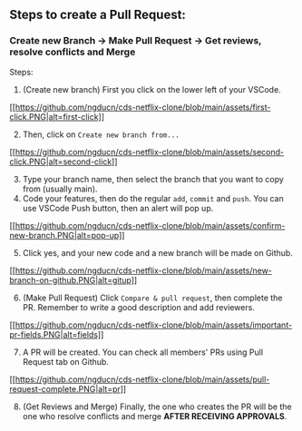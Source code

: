 ## Steps to create a Pull Request: 

### Create new Branch -> Make Pull Request -> Get reviews, resolve conflicts and Merge


Steps:
1. (Create new branch) First you click on the lower left of your VSCode.

[[https://github.com/ngducn/cds-netflix-clone/blob/main/assets/first-click.PNG|alt=first-click]]

2. Then, click on `Create new branch from...`

[[https://github.com/ngducn/cds-netflix-clone/blob/main/assets/second-click.PNG|alt=second-click]]

3. Type your branch name, then select the branch that you want to copy from (usually main).
4. Code your features, then do the regular `add`, `commit` and `push`. You can use VSCode Push button, then an alert will pop up.

[[https://github.com/ngducn/cds-netflix-clone/blob/main/assets/confirm-new-branch.PNG|alt=pop-up]]

5. Click yes, and your new code and a new branch will be made on Github.

[[https://github.com/ngducn/cds-netflix-clone/blob/main/assets/new-branch-on-github.PNG|alt=gitup]]

6. (Make Pull Request) Click `Compare & pull request`, then complete the PR. Remember to write a good description and add reviewers.

[[https://github.com/ngducn/cds-netflix-clone/blob/main/assets/important-pr-fields.PNG|alt=fields]]

7. A PR will be created. You can check all members' PRs using Pull Request tab on Github.

[[https://github.com/ngducn/cds-netflix-clone/blob/main/assets/pull-request-complete.PNG|alt=pr]]

8. (Get Reviews and Merge) Finally, the one who creates the PR will be the one who resolve conflicts and merge **AFTER RECEIVING APPROVALS**.